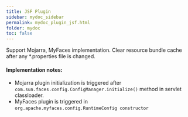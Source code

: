 ```yaml
---
title: JSF Plugin
sidebar: mydoc_sidebar
permalink: mydoc_plugin_jsf.html
folder: mydoc
toc: false
---
```


Support Mojarra, MyFaces implementation. Clear resource bundle cache after any *.properties file is changed.

#### Implementation notes:
* Mojarra plugin initialization is triggered after `com.sun.faces.config.ConfigManager.initialize()` method in servlet classloader.
* MyFaces plugin is triggered in `org.apache.myfaces.config.RuntimeConfig constructor`
